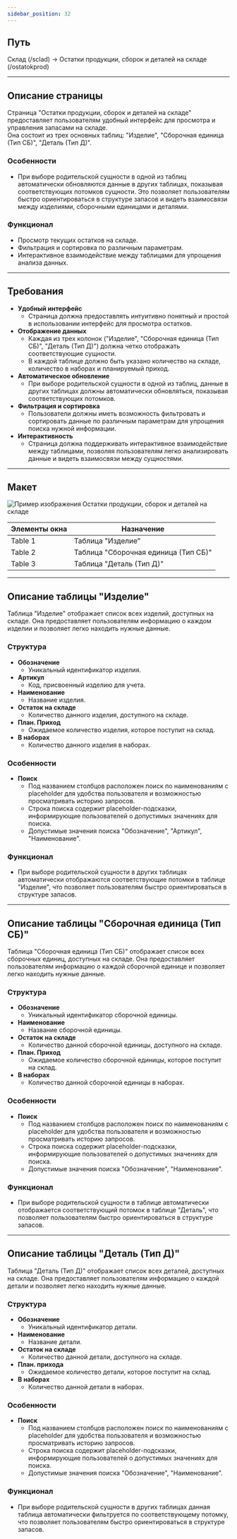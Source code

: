 ```yaml
---
sidebar_position: 32
---
```


## Путь
Склад (/sclad) -> Остатки продукции, сборок и деталей на складе (/ostatokprod)

---
## Описание страницы
Страница "Остатки продукции, сборок и деталей на складе" предоставляет пользователям удобный интерфейс для просмотра и управления запасами на складе.\
Она состоит из трех основных таблиц: "Изделие", "Сборочная единица (Тип СБ)", "Деталь (Тип Д)".

### Особенности
- При выборе родительской сущности в одной из таблиц автоматически обновляются данные в других таблицах, показывая соответствующих потомков сущности. Это позволяет пользователям быстро ориентироваться в структуре запасов и видеть взаимосвязи между изделиями, сборочными единицами и деталями.

### Функционал
- Просмотр текущих остатков на складе.
- Фильтрация и сортировка по различным параметрам.
- Интерактивное взаимодействие между таблицами для упрощения анализа данных.

---
## Требования
- **Удобный интерфейс**
    - Страница должна предоставлять интуитивно понятный и простой в использовании интерфейс для просмотра остатков.
- **Отображение данных**
   - Каждая из трех колонок ("Изделие", "Сборочная единица (Тип СБ)", "Деталь (Тип Д)") должна четко отображать соответствующие сущности.
   - В каждой таблице должно быть указано количество на складе, количество в наборах и планируемый приход.
- **Автоматическое обновление**
   - При выборе родительской сущности в одной из таблиц, данные в других таблицах должны автоматически обновляться, показывая соответствующих потомков.
- **Фильтрация и сортировка**
   - Пользователи должны иметь возможность фильтровать и сортировать данные по различным параметрам для упрощения поиска нужной информации.
- **Интерактивность**
   - Страница должна поддерживать интерактивное взаимодействие между таблицами, позволяя пользователям легко анализировать данные и видеть взаимосвязи между сущностями.

---
## Макет
![Пример изображения Остатки продукции, сборок и деталей на складе](\img\Leftovers.png)

| Элементы окна | Назначение |
|---|---|
|Table 1| Таблица "Изделие" |
|Table 2| Таблица "Сборочная единица (Тип СБ)" |
|Table 3| Таблица "Деталь (Тип Д)" |

---
## Описание таблицы "Изделие"
Таблица "Изделие" отображает список всех изделий, доступных на складе. Она предоставляет пользователям информацию о каждом изделии и позволяет легко находить нужные данные.

### Структура
- **Обозначение**
    - Уникальный идентификатор изделия.
- **Артикул**
    - Код, присвоенный изделию для учета.
- **Наименование**
    - Название изделия.
- **Остаток на складе**
    - Количество данного изделия, доступного на складе.
- **План. Приход**
    - Ожидаемое количество изделия, которое поступит на склад.
- **В наборах**
    - Количество данного изделия в наборах.

### Особенности
- **Поиск**
    - Под названием столбцов расположен поиск по наименованиям с placeholder для удобства пользователя и возможностью просматривать историю запросов.
    - Строка поиска содержит placeholder-подсказки, информирующие пользователей о допустимых значениях для поиска.
    - Допустимые значения поиска "Обозначение", "Артикул", "Наименование".

### Функционал
- При выборе родительской сущности в других таблицах автоматически отображаются соответствующие потомки в таблице "Изделие", что позволяет пользователям быстро ориентироваться в структуре запасов.

---
## Описание таблицы "Сборочная единица (Тип СБ)"
Таблица "Сборочная единица (Тип СБ)" отображает список всех сборочных единиц, доступных на складе. Она предоставляет пользователям информацию о каждой сборочной единице и позволяет легко находить нужные данные.

### Структура
- **Обозначение**
    - Уникальный идентификатор сборочной единицы.
- **Наименование**
    - Название сборочной единицы.
- **Остаток на складе**
    - Количество данной сборочной единицы, доступного на складе.
- **План. Приход**
    - Ожидаемое количество сборочной единицы, которое поступит на склад.
- **В наборах**
    - Количество данной сборочной единицы в наборах.

### Особенности
- **Поиск**
    - Под названием столбцов расположен поиск по наименованиям с placeholder для удобства пользователя и возможностью просматривать историю запросов.
    - Строка поиска содержит placeholder-подсказки, информирующие пользователей о допустимых значениях для поиска.
    - Допустимые значения поиска "Обозначение", "Наименование".
  
### Функционал
- При выборе родительской сущности в таблице автоматически отображается соответствующий потомок в таблице "Деталь", что позволяет пользователям быстро ориентироваться в структуре запасов.

---
## Описание таблицы "Деталь (Тип Д)"
Таблица "Деталь (Тип Д)" отображает список всех деталей, доступных на складе. Она предоставляет пользователям информацию о каждой детали и позволяет легко находить нужные данные.

### Структура
- **Обозначение**
    - Уникальный идентификатор детали.
- **Наименование**
    - Название детали.
- **Остаток на складе**
    - Количество данной детали, доступного на складе.
- **План. прихода**
    - Ожидаемое количество детали, которое поступит на склад.
- **В наборах**
    - Количество данной детали в наборах.

### Особенности
- **Поиск**
    - Под названием столбцов расположен поиск по наименованиям с placeholder для удобства пользователя и возможностью просматривать историю запросов.
    - Строка поиска содержит placeholder-подсказки, информирующие пользователей о допустимых значениях для поиска.
    - Допустимые значения поиска "Обозначение", "Наименование".

### Функционал
- При выборе родительской сущности в других таблицах данная таблица автоматически фильтруется по соответствующему потомку, что позволяет пользователям быстро ориентироваться в структуре запасов.
